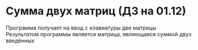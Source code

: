 # Сумма двух матриц (ДЗ на 01.12)
Программа получает на ввод с клавиатуры две матрицы\
Результатом программы является матрица, являющаяся суммой двух введённых

